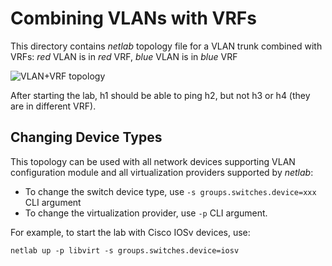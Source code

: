 # Combining VLANs with VRFs

This directory contains *netlab* topology file for a VLAN trunk combined with VRFs: *red* VLAN is in *red* VRF, *blue* VLAN is in *blue* VRF

![VLAN+VRF topology](vlan-vrf.png)

After starting the lab, h1 should be able to ping h2, but not h3 or h4 (they are in different VRF).

## Changing Device Types

This topology can be used with all network devices supporting VLAN configuration module and all virtualization providers supported by *netlab*:

* To change the switch device type, use `-s groups.switches.device=xxx` CLI argument
* To change the virtualization provider, use `-p` CLI argument.

For example, to start the lab with Cisco IOSv devices, use:

```
netlab up -p libvirt -s groups.switches.device=iosv
```
